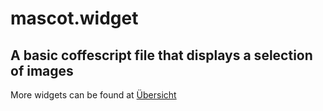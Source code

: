# mascot.widget
## A basic coffescript file that displays a selection of images

More widgets can be found at
[Übersicht](http://tracesof.net/uebersicht)
